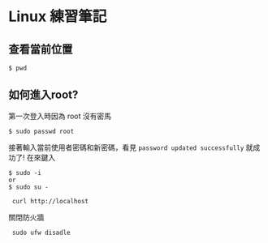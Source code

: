 # Linux 練習筆記

## 查看當前位置
```
$ pwd
```

## 如何進入root?
第一次登入時因為 root 沒有密馬
```
$ sudo passwd root
```
接著輸入當前使用者密碼和新密碼，看見 `password updated successfully` 就成功了!
在來鍵入
```
$ sudo -i
or
$ sudo su -
```


```
 curl http://localhost
```
關閉防火牆
```
 sudo ufw disadle
```